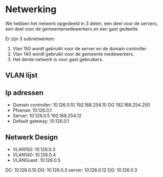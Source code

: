 # Netwerking

We hebben het netwerk opgedeeld in 3 delen, een deel voor de servers, een deel voor de gemeentemedewerkers en een gast gedeelte.

Er zijn 3 subnetwerken:
1. Vlan 150 wordt gebruikt voor de server en de domain controller.
2. Vlan 140 wordt gebruikt voor de gemeente medewerkers.
3. Het derde netwerk is voor gast gebruikers.

## VLAN lijst


## Ip adressen
- Domain controller: 10.126.0.10 192.168.254.10 DG 192.168.254.250
- Pfsense: 10.126.0.1
- Server: 10.126.0.5 192.168.254.12
- Default gateway: 10.126.0.1

## Netwerk Design
- VLAN150: 10.126.0.3
- VLAN140: 10.126.0.4
- VLANGuest: 10.126.0.5

DC: 10.126.0.10 DG: 10.126.0.3 
server: 10.126.0.12 DG: 10.126.0.3
